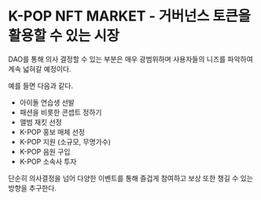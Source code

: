 # K-POP NFT MARKET - 거버넌스 토큰을 활용할 수 있는 시장

DAO를 통해 의사 결정할 수 있는 부분은 매우 광범위하며 사용자들의 니즈를 파악하여 계속 넓혀갈 예정이다.

예를 들면 다음과 같다.

* 아이돌 연습생 선발
* 패션을 비롯한 콘셉트 정하기&#x20;
* 앨범 재킷 선정
* K-POP 홍보 매체 선정
* K-POP 지원 (소규모, 무명가수)
* K-POP 음원 구입
* K-POP 소속사 투자

단순히 의사결정을 넘어 다양한 이벤트를 통해 즐겁게 참여하고 보상 또한 챙길 수 있는 방향을 추구한다.
